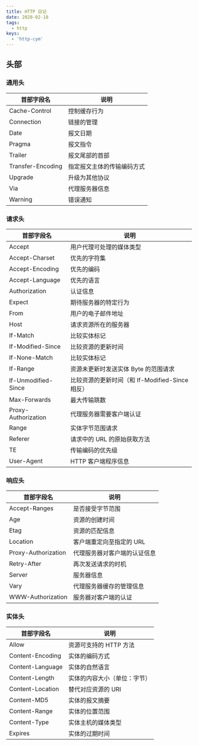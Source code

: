 ```yaml
---
title: HTTP 日记
date: 2020-02-18
tags:
  - http
keys:
  - 'http-cym'
---
```


## 头部

### 通用头

| 首部字段名        | 说明                       |
| ----------------- | -------------------------- |
| Cache-Control     | 控制缓存行为               |
| Connection        | 链接的管理                 |
| Date              | 报文日期                   |
| Pragma            | 报文指令                   |
| Trailer           | 报文尾部的首部             |
| Transfer-Encoding | 指定报文主体的传输编码方式 |
| Upgrade           | 升级为其他协议             |
| Via               | 代理服务器信息             |
| Warning           | 错误通知                   |

### 请求头

| 首部字段名          | 说明                                            |
| ------------------- | ----------------------------------------------- |
| Accept              | 用户代理可处理的媒体类型                        |
| Accept-Charset      | 优先的字符集                                    |
| Accept-Encoding     | 优先的编码                                      |
| Accept-Language     | 优先的语言                                      |
| Authorization       | 认证信息                                        |
| Expect              | 期待服务器的特定行为                            |
| From                | 用户的电子邮件地址                              |
| Host                | 请求资源所在的服务器                            |
| If-Match            | 比较实体标记                                    |
| If-Modified-Since   | 比较资源的更新时间                              |
| If-None-Match       | 比较实体标记                                    |
| If-Range            | 资源未更新时发送实体 Byte 的范围请求            |
| If-Unmodified-Since | 比较资源的更新时间（和 If-Modified-Since 相反） |
| Max-Forwards        | 最大传输跳数                                    |
| Proxy-Authorization | 代理服务器需要客户端认证                        |
| Range               | 实体字节范围请求                                |
| Referer             | 请求中的 URL 的原始获取方法                     |
| TE                  | 传输编码的优先级                                |
| User-Agent          | HTTP 客户端程序信息                             |

### 响应头

| 首部字段名          | 说明                         |
| ------------------- | ---------------------------- |
| Accept-Ranges       | 是否接受字节范围             |
| Age                 | 资源的创建时间               |
| Etag                | 资源的匹配信息               |
| Location            | 客户端重定向至指定的 URL     |
| Proxy-Authorization | 代理服务器对客户端的认证信息 |
| Retry-After         | 再次发送请求的时机           |
| Server              | 服务器信息                   |
| Vary                | 代理服务器缓存的管理信息     |
| WWW-Authorization   | 服务器对客户端的认证         |

### 实体头

| 首部字段名       | 说明                         |
| ---------------- | ---------------------------- |
| Allow            | 资源可支持的 HTTP 方法       |
| Content-Encoding | 实体的编码方式               |
| Content-Language | 实体的自然语言               |
| Content-Length   | 实体的内容大小（单位：字节） |
| Content-Location | 替代对应资源的 URI           |
| Content-MD5      | 实体的报文摘要               |
| Content-Range    | 实体的位置范围               |
| Content-Type     | 实体主机的媒体类型           |
| Expires          | 实体的过期时间               |
